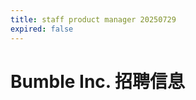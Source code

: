 ```yaml
---
title: staff product manager 20250729
expired: false
---
```


# Bumble Inc. 招聘信息

<JobPostingTable job-posting-json-path="bumble/data/staff-product-manager-20250729" />